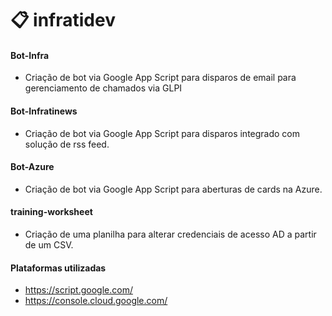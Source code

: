 # 📋 infratidev
#### Bot-Infra
- Criação de bot via Google App Script para disparos de email para gerenciamento de chamados via GLPI
#### Bot-Infratinews
- Criação de bot via Google App Script para disparos integrado com solução de rss feed.
#### Bot-Azure
- Criação de bot via Google App Script para aberturas de cards na Azure.
#### training-worksheet
- Criação de uma planilha para alterar credenciais de acesso AD a partir de um CSV.

#### Plataformas utilizadas
- https://script.google.com/
- https://console.cloud.google.com/


